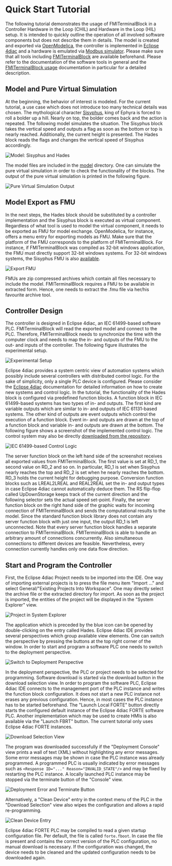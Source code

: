 Quick Start Tutorial
====================

The following tutorial demonstrates the usage of FMITerminalBlock in a Controller Hardware in the Loop (CHIL) and Hardware in the Loop (HIL) setup. It is intended to quickly outline the operation of all involved software components but does not describe them in details. The model is created and exported via [OpenModelica](https://www.openmodelica.org/), the controller is implemented in [Eclipse 4diac](http://www.eclipse.org/4diac/) and a hardware is emulated via [Modbus simulator](https://sourceforge.net/projects/modrssim/). Please make sure that all tools including [FMITerminalBlock](installation.md) are available beforehand. Please refer to the documentation of the software tools in general and the [FMITerminalBlock usage](usage.md) documentation in particular for a detailed description.

## Model and Pure Virtual Simulation

At the beginning, the behavior of interest is modeled. For the current tutorial, a use case which does not introduce too many technical details was chosen. The mythological character [Sisyphus](https://en.wikipedia.org/wiki/Sisyphus), king of Ephyra is forced to roll a bolder up a hill. Nearly on top, the bolder comes back and the action is repeated. The following model simulates the situation. The Sisyphus block takes the vertical speed and outputs a flag as soon as the bottom or top is nearly reached. Additionally, the current height is presented. The Hades block reads the flags and changes the vertical speed of Sisyphus accordingly.

![Model: Sisyphus and Hades](tutorial-data/img/underworld.png)

The model files are included in the [model](tutorial-data/model) directory. One can simulate the pure virtual simulation in order to check the functionality of the blocks. The output of the pure virtual simulation is printed in the following figure.

![Pure Virtual Simulation Output](tutorial-data/img/simulation-plot.png)

## Model Export as FMU

In the next steps, the Hades block should be substituted by a controller implementation and the Sisyphus block is executed as virtual component. Regardless of what tool is used to model the virtual component, it needs to be exported as FMU for model exchange. OpenModelica, for instance, offers a menu entry for exporting models as FMU. Make sure that the platform of the FMU corresponds to the platform of FMITerminalBlock. For instance, if FMITerminalBlock was compiled as 32-bit windows application, the FMU must directly support 32-bit windows systems. For 32-bit windows systems, the Sisyphus FMU is also [available](tutorial-data/model/Sisyphus.fmu).

![Export FMU](tutorial-data/img/export-fmu.png)

FMUs are zip compressed archives which contain all files necessary to include the model. FMITerminalBlock requires a FMU to be available in extracted form. Hence, one needs to extract the .fmu file via her/his favourite archive tool.

## Controller Design

The controller is designed in Eclipse 4diac, an IEC 61499-based software PLC. FMITerminalBlock will read the exported model and connect to the PLC. Therefore, FMITerminalBlock needs to synchronize the time with the computer clock and needs to map the in- and outputs of the FMU to the out- and inputs of the controller. The following figure illustrates the experimental setup. 

![Experimental Setup](tutorial-data/img/experimental-setup.png)

Eclipse 4diac provides a system centric view of automation systems which possibly include several controllers with distributed control logic. For the sake of simplicity, only a single PLC device is configured. Please consider the [Eclipse 4diac](http://www.eclipse.org/4diac/en_help.php) documentation for detailed information on how to create new systems and control logic. In the tutorial, the functionality of the Hades block is configured via predefined function blocks. A function block in IEC 61499-based systems has two types of in- and outputs. The first kind are variable outputs which are similar to in- and outputs of IEC 61131-based systems. The other kind of outputs are event outputs which control the execution of a function block. Event in- and outputs are drawn at the top of a function block and variable in- and outputs are drawn at the bottom. The following figure shows a screenshot of the implemented control logic. The control system may also be directly [downloaded from the repository](tutorial-data/controller/4diac-tutorial-underworld.zip).

![IEC 61499-based Control Logic](tutorial-data/img/control-logic.png)

The server function block on the left hand side of the screenshot receives all exported values from FMITerminalBlock. The first value is set at RD_1, the second value on RD_2 and so on. In particular, RD_1 is set when Sisyphus nearly reaches the top and RD_2 is set when he nearly reaches the bottom. RD_3 holds the current height for debugging purpose. Conversion function blocks such as LREAL2LREAL and REAL2REAL set the in- and output types in case Eclipse 4diac cannot automatically deduce them. The RS flip-flop called UpDownStorage keeps track of the current direction and the following selector sets the actual speed set-point. Finally, the server function block on the right hand side of the graphic waits for incoming connection of FMITerminalBlock and sends the computational results to the model. Since the standard function block library does not contain any server function block with just one input, the output RD_1 is left unconnected. Note that every server function block handles a separate connection to FMITerminalBlock. FMITerminalBlock is able to handle an arbitrary amount of connections concurrently. Also simultaneous connections to different devices are feasible. Nevertheless, every connection currently handles only one data flow direction.

## Start and Program the Controller 

First, the Eclipse 4diac Project needs to be imported into the IDE. One way of importing external projects is to press the file menu item "Import ..." and select General/"Existing Projects Into Workspace". One may directly select the archive file or the extracted directory for import. As soon as the project is imported, the entities of the project will be displayed in the "System Explorer" view.

![Project in System Explorer](tutorial-data/img/system-explorer-project.png)

The application which is preceded by the blue icon can be opened by double-clicking on the entry called Hades. Eclipse 4diac IDE provides several perspectives which group available view elements. One can switch the perspective by pressing the buttons at the top right corner of the window. In order to start and program a software PLC one needs to switch to the deployment perspective.

![Switch to Deployment Perspective](tutorial-data/img/switch-to-deployment.png)

In the deployment perspective, the PLC or project needs to be selected for programming. Software download is started via the download button in the download selection view. In order to program the software PLC, Eclipse 4diac IDE connects to the management port of the PLC instance and writes the function block configuration. It does not start a new PLC instance not erases any previous configuration. Hence, in most cases the PLC instance has to be started beforehand. The "Launch Local FORTE" button directly starts the configured default instance of the Eclipse 4diac FORTE software PLC. Another implementation which may be used to create HMIs is also available via the "Launch FBRT" button. The current tutorial only uses Eclipse 4diac FORTE instances.

![Download Selection View](tutorial-data/img/download-selection.png)

The program was downloaded successfully if the "Deployment Console" view prints a wall of text (XML) without highlighting any error messages. Some error messages may be shown in case the PLC instance was already programmed. A programmed PLC is usually indicated by error messages such as ```<Response ID="..." Reason="INVALID_STATE"/>``` and may be fixed by restarting the PLC instance. A locally launched PLC instance may be stopped via the terminate button of the "Console" view.

![Deployment Error and Terminate Button](tutorial-data/img/deployment-error.png)

Alternatively, a "Clean Device" entry in the context menu of the PLC in the "Download Selection" view also wipes the configuration and allows a rapid re-programming. 

![Clean Device Entry](tutorial-data/img/clean-device.png)

Eclipse 4diac FORTE PLC may be compiled to read a given startup configuration file. Per default, the file is called ```forte.fboot```. In case the file is present and contains the correct version of the PLC configuration, no manual download is necessary. If the configuration was changed, the device needs to be cleaned and the updated configuration needs to be downloaded again.

